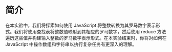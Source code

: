 # 简介

在本实验中，我们将探索如何使用 JavaScript 将整数转换为其罗马数字表示形式。我们将使用查找表将整数值映射到其相应的罗马数字，然后使用 reduce 方法遍历这些值并构建输入整数的罗马数字表示形式。在本实验结束时，你将对如何在 JavaScript 中操作数组和字符串以执行复杂任务有更深入的理解。

